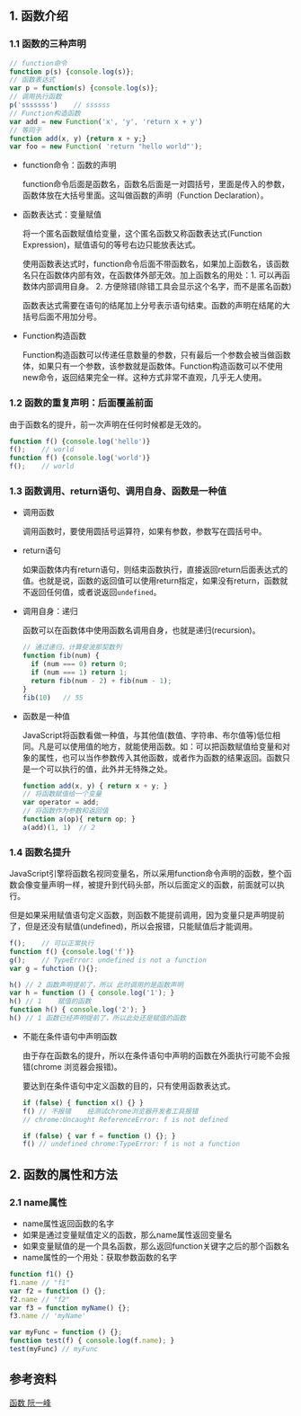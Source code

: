 ## 1. 函数介绍

### 1.1 函数的三种声明

```javascript
// function命令
function p(s) {console.log(s)};
// 函数表达式
var p = function(s) {console.log(s)};
// 调用执行函数
p('sssssss')	// ssssss
// Function构造函数
var add = new Function('x', 'y', 'return x + y')
// 等同于
function add(x, y) {return x + y;}
var foo = new Function( 'return "hello world"');
```

- function命令：函数的声明

  function命令后面是函数名，函数名后面是一对圆括号，里面是传入的参数，函数体放在大括号里面。这叫做函数的声明（Function Declaration）。

- 函数表达式：变量赋值

  将一个匿名函数赋值给变量，这个匿名函数又称函数表达式(Function Expression)，赋值语句的等号右边只能放表达式。

  使用函数表达式时，function命令后面不带函数名，如果加上函数名，该函数名只在函数体内部有效，在函数体外部无效。加上函数名的用处：1. 可以再函数体内部调用自身。 2. 方便除错(除错工具会显示这个名字，而不是匿名函数)

  函数表达式需要在语句的结尾加上分号表示语句结束。函数的声明在结尾的大括号后面不用加分号。

- Function构造函数

  Function构造函数可以传递任意数量的参数，只有最后一个参数会被当做函数体，如果只有一个参数，该参数就是函数体。Function构造函数可以不使用new命令，返回结果完全一样。这种方式非常不直观，几乎无人使用。

### 1.2 函数的重复声明：后面覆盖前面

由于函数名的提升，前一次声明在任何时候都是无效的。

```javascript
function f() {console.log('hello')}
f();	// world
function f() {console.log('world')}
f();	// world
```

### 1.3 函数调用、return语句、调用自身、函数是一种值

- 调用函数

  调用函数时，要使用圆括号运算符，如果有参数，参数写在圆括号中。

- return语句

  如果函数体内有return语句，则结束函数执行，直接返回return后面表达式的值。也就是说，函数的返回值可以使用return指定，如果没有return，函数就不返回任何值，或者说返回`undefined`。

- 调用自身：递归

  函数可以在函数体中使用函数名调用自身，也就是递归(recursion)。

  ```javascript
  // 通过递归，计算斐波那契数列
  function fib(num) {
    if (num === 0) return 0;
    if (num === 1) return 1;
    return fib(num - 2) + fib(num - 1);
  }
  fib(10)	// 55
  ```

- 函数是一种值

  JavaScript将函数看做一种值，与其他值(数值、字符串、布尔值等)低位相同。凡是可以使用值的地方，就能使用函数。如：可以把函数赋值给变量和对象的属性，也可以当作参数传入其他函数，或者作为函数的结果返回。函数只是一个可以执行的值，此外并无特殊之处。

  ```javascript
  function add(x, y) { return x + y; }
  // 将函数赋值给一个变量
  var operator = add;
  // 将函数作为参数和返回值
  function a(op){ return op; }
  a(add)(1, 1)	// 2
  ```

### 1.4 函数名提升

JavaScript引擎将函数名视同变量名，所以采用function命令声明的函数，整个函数会像变量声明一样，被提升到代码头部，所以后面定义的函数，前面就可以执行。

但是如果采用赋值语句定义函数，则函数不能提前调用，因为变量只是声明提前了，但是还没有赋值(undefined)，所以会报错，只能赋值后才能调用。

```javascript
f();	// 可以正常执行
function f() {console.log('f')}
g();	// TypeError: undefined is not a function
var g = fuhction (){};

h() // 2 函数声明提前了，所以 此时调用的是函数声明
var h = function () { console.log('1'); }
h() // 1	赋值的函数
function h() { console.log('2'); }
h() // 1 函数已经声明提前了，所以此处还是赋值的函数
```



- 不能在条件语句中声明函数

  由于存在函数名的提升，所以在条件语句中声明的函数在外面执行可能不会报错(chrome 浏览器会报错)。

  要达到在条件语句中定义函数的目的，只有使用函数表达式。 

  ```javascript
  if (false) { function x() {} }
  f() // 不报错	经测试chrome浏览器开发者工具报错
  // chrome:Uncaught ReferenceError: f is not defined
  
  if (false) { var f = function () {}; }
  f() // undefined chrome:TypeError: f is not a function
  ```



## 2. 函数的属性和方法

### 2.1 name属性

- name属性返回函数的名字
- 如果是通过变量赋值定义的函数，那么name属性返回变量名
- 如果变量赋值的是一个具名函数，那么返回function关键字之后的那个函数名
- name属性的一个用处：获取参数函数的名字

```javascript
function f1() {}
f1.name // "f1"
var f2 = function () {};
f2.name // "f2"
var f3 = function myName() {};
f3.name // 'myName'

var myFunc = function () {};
function test(f) { console.log(f.name); }
test(myFunc) // myFunc
```













## 参考资料

[函数 阮一峰](http://javascript.ruanyifeng.com/grammar/function.html)